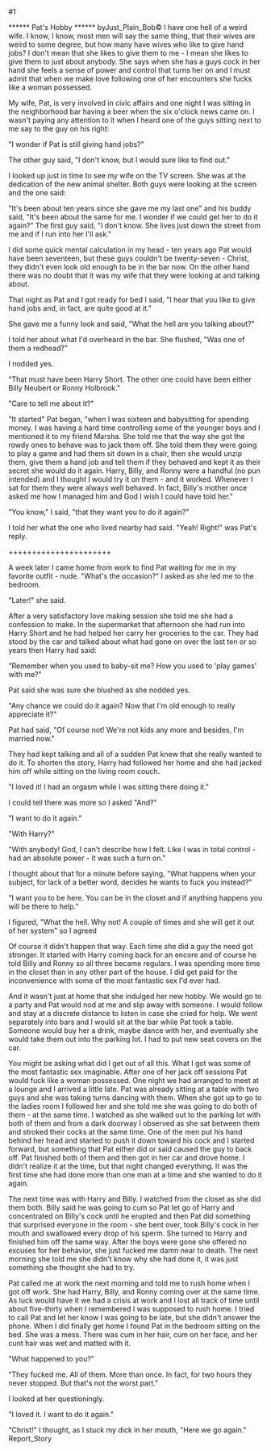 #1 

 

 ****** Pat's Hobby ****** byJust_Plain_Bob© I have one hell of a weird wife. I know, I know, most men will say the same thing, that their wives are weird to some degree, but how many have wives who like to give hand jobs? I don't mean that she likes to give them to me - I mean she likes to give them to just about anybody. She says when she has a guys cock in her hand she feels a sense of power and control that turns her on and I must admit that when we make love following one of her encounters she fucks like a woman possessed. 

 My wife, Pat, is very involved in civic affairs and one night I was sitting in the neighborhood bar having a beer when the six o'clock news came on. I wasn't paying any attention to it when I heard one of the guys sitting next to me say to the guy on his right: 

 "I wonder if Pat is still giving hand jobs?" 

 The other guy said, "I don't know, but I would sure like to find out." 

 I looked up just in time to see my wife on the TV screen. She was at the dedication of the new animal shelter. Both guys were looking at the screen and the one said: 

 "It's been about ten years since she gave me my last one" and his buddy said, "It's been about the same for me. I wonder if we could get her to do it again?" The first guy said, "I don't know. She lives just down the street from me and if I run into her I'll ask." 

 I did some quick mental calculation in my head - ten years ago Pat would have been seventeen, but these guys couldn't be twenty-seven - Christ, they didn't even look old enough to be in the bar now. On the other hand there was no doubt that it was my wife that they were looking at and talking about. 

 That night as Pat and I got ready for bed I said, "I hear that you like to give hand jobs and, in fact, are quite good at it." 

 She gave me a funny look and said, "What the hell are you talking about?" 

 I told her about what I'd overheard in the bar. She flushed, "Was one of them a redhead?" 

 I nodded yes. 

 "That must have been Harry Short. The other one could have been either Billy Neubert or Ronny Holbrook." 

 "Care to tell me about it?" 

 "It started" Pat began, "when I was sixteen and babysitting for spending money. I was having a hard time controlling some of the younger boys and I mentioned it to my friend Marsha. She told me that the way she got the rowdy ones to behave was to jack them off. She told them they were going to play a game and had them sit down in a chair, then she would unzip them, give them a hand job and tell them if they behaved and kept it as their secret she would do it again. Harry, Billy, and Ronny were a handful (no pun intended) and I thought I would try it on them - and it worked. Whenever I sat for them they were always well behaved. In fact, Billy's mother once asked me how I managed him and God I wish I could have told her." 

 "You know," I said, "that they want you to do it again?" 

 I told her what the one who lived nearby had said. "Yeah! Right!" was Pat's reply. 

 ++++++++++++++++++++++ 

 A week later I came home from work to find Pat waiting for me in my favorite outfit - nude. "What's the occasion?" I asked as she led me to the bedroom. 

 "Later!" she said. 

 After a very satisfactory love making session she told me she had a confession to make. In the supermarket that afternoon she had run into Harry Short and he had helped her carry her groceries to the car. They had stood by the car and talked about what had gone on over the last ten or so years then Harry had said: 

 "Remember when you used to baby-sit me? How you used to 'play games' with me?" 

 Pat said she was sure she blushed as she nodded yes. 

 "Any chance we could do it again? Now that I'm old enough to really appreciate it?" 

 Pat had said, "Of course not! We're not kids any more and besides, I'm married now." 

 They had kept talking and all of a sudden Pat knew that she really wanted to do it. To shorten the story, Harry had followed her home and she had jacked him off while sitting on the living room couch. 

 "I loved it! I had an orgasm while I was sitting there doing it." 

 I could tell there was more so I asked "And?" 

 "I want to do it again." 

 "With Harry?" 

 "With anybody! God, I can't describe how I felt. Like I was in total control - had an absolute power - it was such a turn on." 

 I thought about that for a minute before saying, "What happens when your subject, for lack of a better word, decides he wants to fuck you instead?" 

 "I want you to be here. You can be in the closet and if anything happens you will be there to help." 

 I figured, "What the hell. Why not! A couple of times and she will get it out of her system" so I agreed 

 Of course it didn't happen that way. Each time she did a guy the need got stronger. It started with Harry coming back for an encore and of course he told Billy and Ronny so all three became regulars. I was spending more time in the closet than in any other part of the house. I did get paid for the inconvenience with some of the most fantastic sex I'd ever had. 

 And it wasn't just at home that she indulged her new hobby. We would go to a party and Pat would nod at me and slip away with someone. I would follow and stay at a discrete distance to listen in case she cried for help. We went separately into bars and I would sit at the bar while Pat took a table. Someone would buy her a drink, maybe dance with her, and eventually she would take them out into the parking lot. I had to put new seat covers on the car. 

 You might be asking what did I get out of all this. What I got was some of the most fantastic sex imaginable. After one of her jack off sessions Pat would fuck like a woman possessed. One night we had arranged to meet at a lounge and I arrived a little late. Pat was already sitting at a table with two guys and she was taking turns dancing with them. When she got up to go to the ladies room I followed her and she told me she was going to do both of them - at the same time. I watched as she walked out to the parking lot with both of them and from a dark doorway I observed as she sat between them and stroked their cocks at the same time. One of the men put his hand behind her head and started to push it down toward his cock and I started forward, but something that Pat either did or said caused the guy to back off. Pat finished both of them and then got in her car and drove home. I didn't realize it at the time, but that night changed everything. It was the first time she had done more than one man at a time and she wanted to do it again. 

 The next time was with Harry and Billy. I watched from the closet as she did them both. Billy said he was going to cum so Pat let go of Harry and concentrated on Billy's cock until he erupted and then Pat did something that surprised everyone in the room - she bent over, took Billy's cock in her mouth and swallowed every drop of his sperm. She turned to Harry and finished him off the same way. After the boys were gone she offered no excuses for her behavior, she just fucked me damn near to death. The next morning she told me she didn't know why she had done it, it was just something she thought she had to try. 

 Pat called me at work the next morning and told me to rush home when I got off work. She had Harry, Billy, and Ronny coming over at the same time. As luck would have it we had a crisis at work and I lost all track of time until about five-thirty when I remembered I was supposed to rush home. I tried to call Pat and let her know I was going to be late, but she didn't answer the phone. When I did finally get home I found Pat in the bedroom sitting on the bed. She was a mess. There was cum in her hair, cum on her face, and her cunt hair was wet and matted with it. 

 "What happened to you?" 

 "They fucked me. All of them. More than once. In fact, for two hours they never stopped. But that's not the worst part." 

 I looked at her questioningly. 

 "I loved it. I want to do it again." 

 "Christ!" I thought, as I stuck my dick in her mouth, "Here we go again." Report_Story 
